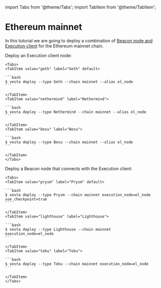 import Tabs from '@theme/Tabs';
import TabItem from '@theme/TabItem';

# Ethereum mainnet

In this tutorial we are going to deploy a combination of [Beacon node and Execution client](https://ethereum.org/en/developers/docs/nodes-and-clients/) for the Ethereum mainnet chain.

Deploy an Execution client node:

````mdx-code-block
<Tabs>
<TabItem value="geth" label="Geth" default>

```bash
$ vesta deploy --type Geth --chain mainnet --alias el_node
```

</TabItem>
<TabItem value="nethermind" label="Nethermind">

```bash
$ vesta deploy --type Nethermind --chain mainnet --alias el_node
```

</TabItem>
<TabItem value="besu" label="Besu">

```bash
$ vesta deploy --type Besu --chain mainnet --alias el_node
```

</TabItem>
</Tabs>
````

Deploy a Beacon node that connects with the Execution client:

````mdx-code-block
<Tabs>
<TabItem value="prysm" label="Prysm" default>

```bash
$ vesta deploy --type Prysm --chain mainnet execution_node=el_node use_checkpoint=true
```

</TabItem>
<TabItem value="lighthouse" label="Lighthouse">

```bash
$ vesta deploy --type Lighthouse --chain mainnet execution_node=el_node
```

</TabItem>
<TabItem value="teku" label="Teku">

```bash
$ vesta deploy --type Teku --chain mainnet execution_node=el_node
```

</TabItem>
</Tabs>
````
